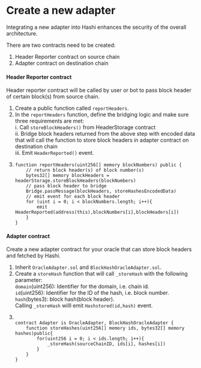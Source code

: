 # Create a new adapter

Integrating a new adapter into Hashi enhances the security of the overall architecture.

There are two contracts need to be created:

1. Header Reporter contract on source chain
2. Adapter contract on destination chain

#### Header Reporter contract

Header reporter contract will be called by user or bot to pass block header of certain block(s) from source chain.

1. Create a public function called `reportHeaders`.
2. In the `reportHeaders` function, define the bridging logic and make sure three requirements are met:\
   i. Call `storeBlockHeaders()` from HeaderStorage contract\
   ii. Bridge block headers returned from the above step with encoded data that will call the function to store block headers in adapter contract on destination chain\
   iii. Emit `HeaderReported()` event.
3. ```
   function reportHeaders(uint256[] memory blockNumbers) public {
       // return block header(s) of block number(s)
       bytes32[] memory blockHeaders = headerStorage.storeBlockHeaders(blockNumbers)
       // pass block header to bridge
       Bridge.passMessage(blockHeaders, storeHashesEncodedData)
       // emit event for each block header
       for (uint i = 0; i < blockNumbers.length; i++){
           emit HeaderReported(address(this),blockNumbers[i],blockHeaders[i])
       }
   }
   ```

#### Adapter contract

Create a new adapter contract for your oracle that can store block headers and fetched by Hashi.

1. Inherit `OracleAdapter.sol` and `BlockHashOracleAdapter.sol`.
2. Create a `storeHash` function that will call `_storeHash` with the following parameter:\
   `domain`(uint256): Identifier for the domain, i.e. chain id.\
   `id`(uint256): Identifier for the ID of the hash, i.e. block number.\
   `hash`(bytes3): block hash(block header).\
   Calling `_storeHash` willl emit `Hashstored(id,hash)` event.
3. ```

   contract Adapter is OracleAdapter, BlockHashOracleAdapter {
       function storeHashes(uint256[] memory ids, bytes32[] memory hashes)public{
           for(uint256 i = 0; i < ids.length; i++){
               _storeHash(sourceChainID, ids[i], hashes[i])
           }
       }
   }

   ```
